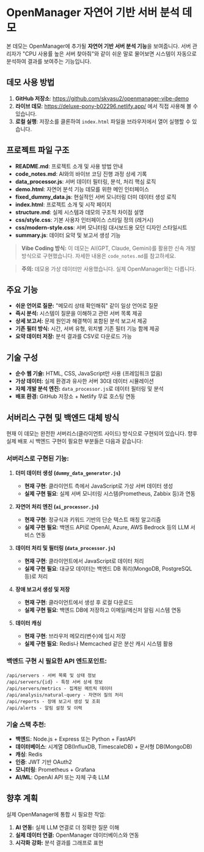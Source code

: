 # OpenManager 자연어 기반 서버 분석 데모

본 데모는 OpenManager에 추가될 **자연어 기반 서버 분석 기능**을 보여줍니다. 서버 관리자가 "CPU 사용률 높은 서버 찾아줘"와 같이 쉬운 말로 물어보면 시스템이 자동으로 분석하여 결과를 보여주는 기능입니다.

## 데모 사용 방법

1. **GitHub 저장소**: https://github.com/skyasu2/openmanager-vibe-demo
2. **라이브 데모**: https://deluxe-pony-b02296.netlify.app/ 에서 직접 사용해 볼 수 있습니다.
3. **로컬 실행**: 저장소를 클론하여 `index.html` 파일을 브라우저에서 열어 실행할 수 있습니다.

## 프로젝트 파일 구조

* **README.md**: 프로젝트 소개 및 사용 방법 안내
* **code_notes.md**: AI와의 바이브 코딩 진행 과정 상세 기록
* **data_processor.js**: 서버 데이터 필터링, 분석, 처리 핵심 로직
* **demo.html**: 자연어 분석 기능 데모를 위한 메인 인터페이스
* **fixed_dummy_data.js**: 현실적인 서버 모니터링 더미 데이터 생성 로직
* **index.html**: 프로젝트 소개 및 시작 페이지
* **structure.md**: 실제 시스템과 데모의 구조적 차이점 설명
* **css/style.css**: 기본 사용자 인터페이스 스타일 정의 (레거시)
* **css/modern-style.css**: 서버 모니터링 대시보드용 모던 디자인 스타일시트
* **summary.js**: 데이터 요약 및 보고서 생성 기능

> **Vibe Coding 방식:** 이 데모는 AI(GPT, Claude, Gemini)를 활용한 신속 개발 방식으로 구현했습니다. 자세한 내용은 `code_notes.md`를 참고하세요.

> **주의:** 데모용 가상 데이터만 사용했습니다. 실제 OpenManager와는 다릅니다.

## 주요 기능

* **쉬운 언어로 질문:** "메모리 상태 확인해줘" 같이 일상 언어로 질문
* **즉시 분석:** 시스템이 질문을 이해하고 관련 서버 목록 제공
* **상세 보고서:** 문제 원인과 해결책이 포함된 분석 보고서 제공
* **기존 필터 방식:** 시간, 서버 유형, 위치별 기존 필터 기능 함께 제공
* **요약 데이터 저장:** 분석 결과를 CSV로 다운로드 가능

## 기술 구성

* **순수 웹 기술:** HTML, CSS, JavaScript만 사용 (프레임워크 없음)
* **가상 데이터:** 실제 환경과 유사한 서버 30대 데이터 시뮬레이션
* **자체 개발 분석 엔진:** `data_processor.js`로 데이터 필터링 및 분석
* **배포 환경:** GitHub 저장소 + Netlify 무료 호스팅 연동

## 서버리스 구현 및 백엔드 대체 방식

현재 이 데모는 완전한 서버리스(클라이언트 사이드) 방식으로 구현되어 있습니다. 향후 실제 배포 시 백엔드 구현이 필요한 부분들은 다음과 같습니다:

### 서버리스로 구현된 기능:

1. **더미 데이터 생성 (`dummy_data_generator.js`)**
   - **현재 구현**: 클라이언트 측에서 JavaScript로 가상 서버 데이터 생성
   - **실제 구현 필요**: 실제 서버 모니터링 시스템(Prometheus, Zabbix 등)과 연동

2. **자연어 처리 엔진 (`ai_processor.js`)**
   - **현재 구현**: 정규식과 키워드 기반의 단순 텍스트 매칭 알고리즘
   - **실제 구현 필요**: 백엔드 API로 OpenAI, Azure, AWS Bedrock 등의 LLM 서비스 연동

3. **데이터 처리 및 필터링 (`data_processor.js`)**
   - **현재 구현**: 클라이언트에서 JavaScript로 데이터 처리
   - **실제 구현 필요**: 대규모 데이터는 백엔드 DB 쿼리(MongoDB, PostgreSQL 등)로 처리

4. **장애 보고서 생성 및 저장**
   - **현재 구현**: 클라이언트에서 생성 후 로컬 다운로드
   - **실제 구현 필요**: 백엔드 DB에 저장하고 이메일/메신저 알림 시스템 연동

5. **데이터 캐싱**
   - **현재 구현**: 브라우저 메모리(변수)에 임시 저장
   - **실제 구현 필요**: Redis나 Memcached 같은 분산 캐시 시스템 활용

### 백엔드 구현 시 필요한 API 엔드포인트:

```
/api/servers - 서버 목록 및 상태 정보
/api/servers/{id} - 특정 서버 상세 정보
/api/servers/metrics - 집계된 메트릭 데이터
/api/analysis/natural-query - 자연어 질의 처리
/api/reports - 장애 보고서 생성 및 조회
/api/alerts - 알림 설정 및 이력
```

### 기술 스택 추천:

- **백엔드**: Node.js + Express 또는 Python + FastAPI
- **데이터베이스**: 시계열 DB(InfluxDB, TimescaleDB) + 문서형 DB(MongoDB)
- **캐싱**: Redis
- **인증**: JWT 기반 OAuth2
- **모니터링**: Prometheus + Grafana
- **AI/ML**: OpenAI API 또는 자체 구축 LLM

## 향후 계획

실제 OpenManager에 통합 시 필요한 작업:

1. **AI 연동:** 실제 LLM 연결로 더 정확한 질문 이해
2. **실제 데이터 연결:** OpenManager 데이터베이스와 연동
3. **시각화 강화:** 분석 결과를 그래프로 표현
